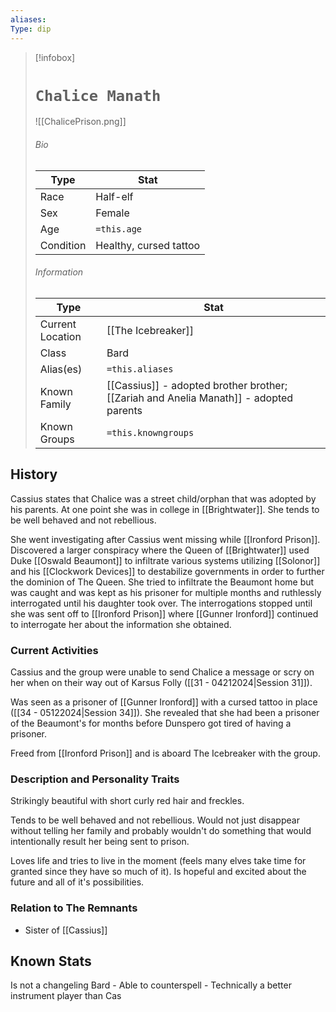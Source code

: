 ```yaml
---
aliases: 
Type: dip
---
```




> [!infobox]
> # `Chalice Manath` 
> ![[ChalicePrison.png]]
> ###### Bio
> Type |  Stat |
> ---|---|
> Race | Half-elf | 
> Sex | Female | 
> Age | `=this.age` |
> Condition | Healthy, cursed tattoo |
> ######  Information
> Type |  Stat |
> ---|---|
> Current Location | [[The Icebreaker]] |
> Class | Bard |
> Alias(es) | `=this.aliases` |
> Known Family | [[Cassius]] - adopted brother brother; [[Zariah and Anelia Manath]] - adopted parents  |
> Known Groups | `=this.knowngroups` |
 

## History
Cassius states that Chalice was a street child/orphan that was adopted by his parents. At one point she was in college in [[Brightwater]]. She tends to be well behaved and not rebellious.

She went investigating after Cassius went missing while [[Ironford Prison]]. Discovered a larger conspiracy where the Queen of [[Brightwater]] used Duke [[Oswald Beaumont]] to infiltrate various systems utilizing [[Solonor]] and his [[Clockwork Devices]] to destabilize governments in order to further the dominion of The Queen. She tried to infiltrate the Beaumont home but was caught and was kept as his prisoner for multiple months and ruthlessly interrogated until his daughter took over. The interrogations stopped until she was sent off to [[Ironford Prison]] where [[Gunner Ironford]] continued to interrogate her about the information she obtained. 

### Current Activities
Cassius and the group were unable to send Chalice a message or scry on her when on their way out of Karsus Folly ([[31 - 04212024|Session 31]]).

Was seen as a prisoner of [[Gunner Ironford]] with a cursed tattoo in place ([[34 - 05122024|Session 34]]). She revealed that she had been a prisoner of the Beaumont's for months before Dunspero got tired of having a prisoner.

Freed from [[Ironford Prison]] and is aboard The Icebreaker with the group.

### Description and Personality Traits
Strikingly beautiful with short curly red hair and freckles.

Tends to be well behaved and not rebellious. Would not just disappear without telling her family and probably wouldn't do something that would intentionally result her being sent to prison.

Loves life and tries to live in the moment (feels many elves take time for granted since they have so much of it). Is hopeful and excited about the future and all of it's possibilities. 

### Relation to The Remnants 
- Sister of [[Cassius]] 

## Known Stats
Is not a changeling
Bard
	- Able to counterspell
	- Technically a better instrument player than Cas